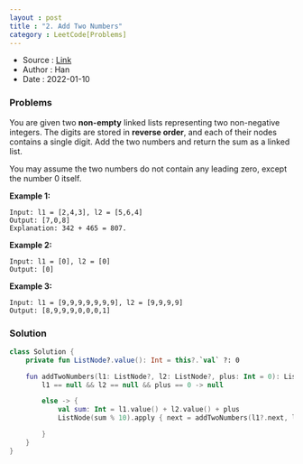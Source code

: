```yaml
---
layout : post 
title : "2. Add Two Numbers"
category : LeetCode[Problems]
---
```


* Source : [Link](https://leetcode.com/problems/add-two-numbers/)
* Author : Han
* Date   : 2022-01-10

### Problems
You are given two **non-empty** linked lists representing two non-negative integers. The digits are stored in **reverse order**, and each of their nodes contains a single digit. Add the two numbers and return the sum as a linked list.

You may assume the two numbers do not contain any leading zero, except the number 0 itself.

**Example 1:**

```
Input: l1 = [2,4,3], l2 = [5,6,4]
Output: [7,0,8]
Explanation: 342 + 465 = 807.
```

**Example 2:**

```
Input: l1 = [0], l2 = [0]
Output: [0]
```

**Example 3:**

```
Input: l1 = [9,9,9,9,9,9,9], l2 = [9,9,9,9]
Output: [8,9,9,9,0,0,0,1]
```

### Solution

```kotlin
class Solution {
    private fun ListNode?.value(): Int = this?.`val` ?: 0

    fun addTwoNumbers(l1: ListNode?, l2: ListNode?, plus: Int = 0): ListNode? = when {
        l1 == null && l2 == null && plus == 0 -> null

        else -> {
            val sum: Int = l1.value() + l2.value() + plus
            ListNode(sum % 10).apply { next = addTwoNumbers(l1?.next, l2?.next, sum / 10) }

        }
    }
}
```